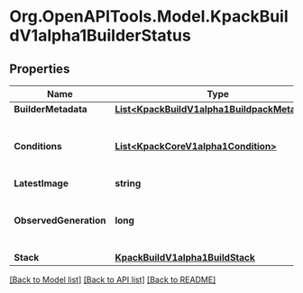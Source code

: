 
# Org.OpenAPITools.Model.KpackBuildV1alpha1BuilderStatus

## Properties

Name | Type | Description | Notes
------------ | ------------- | ------------- | -------------
**BuilderMetadata** | [**List&lt;KpackBuildV1alpha1BuildpackMetadata&gt;**](KpackBuildV1alpha1BuildpackMetadata.md) |  | [optional] 
**Conditions** | [**List&lt;KpackCoreV1alpha1Condition&gt;**](KpackCoreV1alpha1Condition.md) | Conditions the latest available observations of a resource&#39;s current state. | [optional] 
**LatestImage** | **string** |  | [optional] 
**ObservedGeneration** | **long** | ObservedGeneration is the &#39;Generation&#39; of the Service that was last processed by the controller. | [optional] 
**Stack** | [**KpackBuildV1alpha1BuildStack**](KpackBuildV1alpha1BuildStack.md) |  | [optional] 

[[Back to Model list]](../README.md#documentation-for-models)
[[Back to API list]](../README.md#documentation-for-api-endpoints)
[[Back to README]](../README.md)

